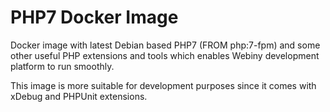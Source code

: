 # PHP7 Docker Image

Docker image with latest Debian based PHP7 (FROM php:7-fpm) and some other useful PHP extensions and tools which enables Webiny development platform to run smoothly. 

This image is more suitable for development purposes since it comes with xDebug and PHPUnit extensions.